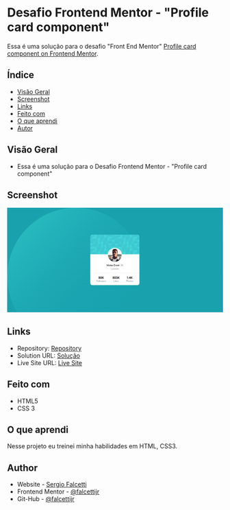 # Desafio Frontend Mentor - "Profile card component"

Essa é uma solução para o desafio "Front End Mentor" [Profile card component on Frontend Mentor](https://www.frontendmentor.io/challenges/profile-card-component-cfArpWshJ). 

## Índice

- [Visão Geral](#visão-geral)
- [Screenshot](#screenshot)
- [Links](#links)
- [Feito com](#Feito-com)
- [O que aprendi](#o-que-aprendi)
- [Autor](#autor)


## Visão Geral

- Essa é uma solução para o Desafio Frontend Mentor - "Profile card component"

## Screenshot

![Screenshot](screenshotprofile.png#vitrinedev)

## Links

- Repository: [Repository](https://github.com/falcettijr/profileCard)
- Solution URL: [Solução](https://frontendmentor.io/solutions/profile-card-component-8oT7VIICPm)
- Live Site URL: [Live Site](https://falcettijr.github.io/profileCard/)

## Feito com

- HTML5 
- CSS 3 

## O que aprendi

Nesse projeto eu treinei minha habilidades em HTML, CSS3.


## Author

- Website - [Sergio Falcetti](https://beacons.ai/sergiofalcetti)
- Frontend Mentor - [@falcettijr](https://www.frontendmentor.io/profile/falcettijr)
- Git-Hub - [@falcettijr](https://github.com/falcettijr)
 

 
